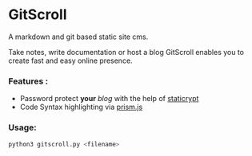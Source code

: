 # GitScroll

A markdown and git based static site cms.

Take notes, write documentation or host a blog GitScroll enables you to create fast and easy online presence.

### Features : 

* Password protect **your** *blog* with the help of [staticrypt](https://github.com/robinmoisson/staticrypt)
* Code Syntax highlighting via [prism.js](https://prismjs.com/index.html)

### Usage:



```bash
python3 gitscroll.py <filename>
```




